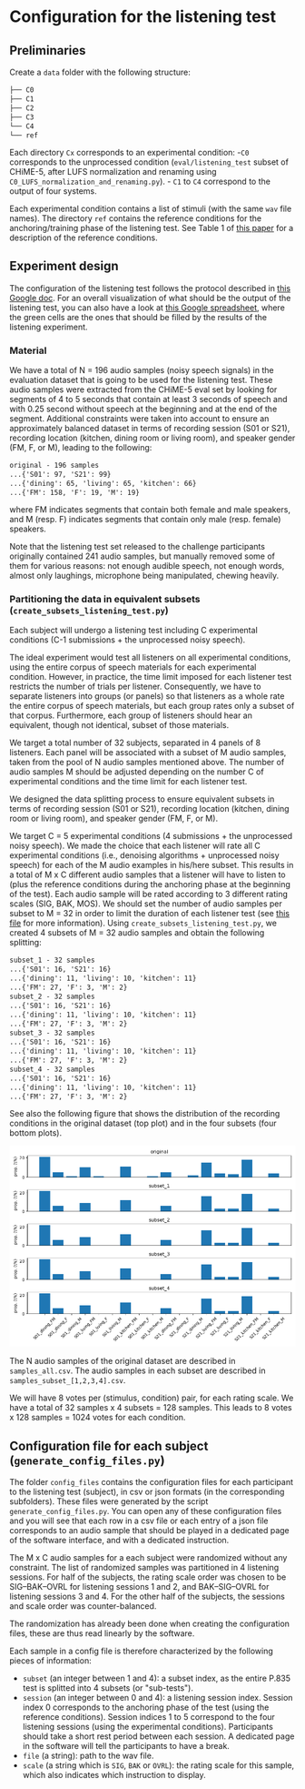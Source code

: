 # Configuration for the listening test

## Preliminaries 

Create a `data` folder with the following structure:
```
├── C0
├── C1
├── C2
├── C3
└── C4
└── ref
```

Each directory `Cx` corresponds to an experimental condition: 
    -`C0` corresponds to the unprocessed condition (`eval/listening_test` subset of CHiME-5, after LUFS normalization and renaming using `C0_LUFS_normalization_and_renaming.py`).
    - `C1` to `C4` correspond to the output of four systems.

Each experimental condition contains a list of stimuli (with the same `wav` file names). The directory `ref` contains the reference conditions for the anchoring/training phase of the listening test. See Table 1 of [this paper](https://arxiv.org/pdf/2010.13200.pdf) for a description of the reference conditions.

## Experiment design

The configuration of the listening test follows the protocol described in [this Google doc](https://docs.google.com/document/d/1mIRKcIShbw0jMrEd8qqZ5ocXI77wIk8jxgVrCD6P6gk/edit?usp=sharing). For an overall visualization of what should be the output of the listening test, you can also have a look at [this Google spreadsheet](https://docs.google.com/spreadsheets/d/1juJbTaKh-vQbdEh0b_XAWzPmUfX3iVNn-_1vZmJOmz4/edit?usp=sharing), where the green cells are the ones that should be filled by the results of the listening experiment.


### Material

We have a total of N = 196 audio samples (noisy speech signals) in the evaluation dataset that is going to be used for the listening test. These audio samples were extracted from the CHiME-5 eval set by looking for segments of 4 to 5 seconds that contain at least 3 seconds of speech and with 0.25 second without speech at the beginning and at the end of the segment. Additional constraints were taken into account to ensure an approximately balanced dataset in terms of recording session (S01 or S21), recording location (kitchen, dining room or living room), and speaker gender (FM, F, or M), leading to the following:
```
original - 196 samples
...{'S01': 97, 'S21': 99}
...{'dining': 65, 'living': 65, 'kitchen': 66}
...{'FM': 158, 'F': 19, 'M': 19}
```

where FM indicates segments that contain both female and male speakers, and M (resp. F) indicates segments that contain only male (resp. female) speakers. 

Note that the listening test set released to the challenge participants originally contained 241 audio samples, but manually removed some of them for various reasons: not enough audible speech, not enough words, almost only laughings, microphone  being manipulated, chewing heavily.

### Partitioning the data in equivalent subsets (`create_subsets_listening_test.py`)

Each subject will undergo a listening test including C experimental conditions (C-1 submissions + the unprocessed noisy speech).

The ideal experiment would test all listeners on all experimental conditions, using the entire corpus of speech materials for each experimental condition. However, in practice, the time limit imposed for each listener test restricts the number of trials per listener. Consequently, we have to separate listeners into groups (or panels) so that listeners as a whole rate the entire corpus of speech materials, but each group rates only a subset of that corpus. Furthermore, each group of listeners should hear an equivalent, though not identical, subset of those materials. 

We target a total number of 32 subjects, separated in 4 panels of 8 listeners. Each panel will be associated with a subset of M audio samples, taken from the pool of N audio samples mentioned above. The number of audio samples M should be adjusted depending on the number C of experimental conditions and the time limit for each listener test.

We designed the data splitting process to ensure equivalent subsets in terms of recording session (S01 or S21), recording location (kitchen, dining room or living room), and speaker gender (FM, F, or M). 

We target C = 5 experimental conditions (4 submissions + the unprocessed noisy speech). We made the choice that each listener will rate all C experimental conditions (i.e., denoising algorithms + unprocessed noisy speech) for each of the M audio examples in his/here subset. This results in a total of M x C different audio samples that a listener will have to listen to (plus the reference conditions during the anchoring phase at the beginning of the test). Each audio sample will be rated according to 3 different rating scales (SIG, BAK, MOS). We should set the number of audio samples per subset to M = 32 in order to limit the duration of each listener test (see [this file](https://docs.google.com/spreadsheets/d/14monM79OnHGqvkA2yVHI1qAQLV9O2fDGG1m9KkoTD_E/edit?usp=sharing) for more information). Using `create_subsets_listening_test.py`, we created 4 subsets of M = 32 audio samples and obtain the following splitting:

```
subset_1 - 32 samples
...{'S01': 16, 'S21': 16}
...{'dining': 11, 'living': 10, 'kitchen': 11}
...{'FM': 27, 'F': 3, 'M': 2}
subset_2 - 32 samples
...{'S01': 16, 'S21': 16}
...{'dining': 11, 'living': 10, 'kitchen': 11}
...{'FM': 27, 'F': 3, 'M': 2}
subset_3 - 32 samples
...{'S01': 16, 'S21': 16}
...{'dining': 11, 'living': 10, 'kitchen': 11}
...{'FM': 27, 'F': 3, 'M': 2}
subset_4 - 32 samples
...{'S01': 16, 'S21': 16}
...{'dining': 11, 'living': 10, 'kitchen': 11}
...{'FM': 27, 'F': 3, 'M': 2}
```

See also the following figure that shows the distribution of the recording conditions in the original dataset (top plot) and in the four subsets (four bottom plots).

![](data_splitting.png)

The N audio samples of the original dataset are described in `samples_all.csv`. The audio samples in each subset are described in `samples_subset_[1,2,3,4].csv`.

We will have 8 votes per (stimulus, condition) pair, for each rating scale. We have a total of 32 samples x 4 subsets = 128 samples. This leads to 8 votes x 128 samples = 1024 votes for each condition. 


## Configuration file for each subject (`generate_config_files.py`)

The folder `config_files` contains the configuration files for each participant to the listening test (subject), in csv or json formats (in the corresponding subfolders). These files were generated by the script `generate_config_files.py`. You can open any of these configuration files and you will see that each row in a csv file or each entry of a json file corresponds to an audio sample that should be played in a dedicated page of the software interface, and with a dedicated instruction. 

The M x C audio samples for a each subject were randomized without any constraint. The list of randomized samples was partitioned in 4 listening sessions.  For half of the subjects, the rating scale order was chosen to be SIG–BAK–OVRL for listening sessions 1 and 2, and BAK–SIG–OVRL for listening sessions 3 and 4. For the other half of the subjects, the sessions and scale order was counter-balanced.

The randomization has already been done when creating the configuration files, these are thus read linearly by the software.

Each sample in a config file is therefore characterized by the following pieces of information:
- `subset` (an integer between 1 and 4): a subset index, as the entire P.835 test is splitted into 4 subsets (or "sub-tests").
- `session` (an integer between 0 and 4): a listening session index. Session index 0 corresponds to the anchoring phase of the test (using the reference conditions). Session indices 1 to 5 correspond to the four listening sessions (using the experimental conditions). Participants should take a short rest period between each session. A dedicated page in the software will tell the participants to have a break.
- `file` (a string): path to the wav file.
- `scale` (a string which is `SIG`, `BAK` or `OVRL`): the rating scale for this sample, which also indicates which instruction to display.



